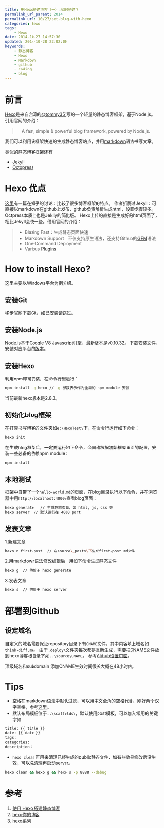 ```yaml
---
title: 用Hexo搭建博客（一）:如何搭建？
permalink_url_parent: 2014
permalink_url: 10/27/set-blog-with-hexo
categories: hexo
tags:
    - Hexo
date: 2014-10-27 14:57:30
updated: 2014-10-28 22:02:00
keywords:
    - 静态博客
    - Hexo
    - Markdown
    - github
    - coding
    - blog
---
```


# 前言


[Hexo](http://hexo.io/)是来自台湾的[@tommy351](https://github.com/hexojs/hexo)写的一个轻量的静态博客框架，基于Node.js。
引用官网的介绍：
> 　A fast, simple & powerful blog framework, powered by Node.js.

我们可以利用该框架快速的生成静态博客站点，并用[markdown](http://daringfireball.net/projects/markdown/)语法书写文章。

类似的静态博客框架还有
- [Jekyll]()
- [Octopress]()

<!-- more -->

# Hexo 优点
 [这里](http://www.zhihu.com/question/21981094)有一篇在知乎的讨论：比较了很多博客框架的特点。
作者折腾过Jekyll：可直接以markdown在github上发布，github负责解析生成html，设置步骤较多。
Octpress本质上也是Jeklly的简化版。
Hexo上传的直接是生成好的html页面了，相比Jekyll会快一些。借用官网的介绍：
> - Blazing Fast：生成静态页面快速
> - Markdown Support：不仅支持原生语法，还支持Github的[GFM](https://help.github.com/articles/github-flavored-markdown/)语法
> - One-Command Deployment
> - Various [Plugins](https://github.com/tommy351/hexo/wiki/Plugins)


# How to install Hexo?
这里主要以Windows平台为例介绍。
## 安装Git
移步官网下载[Git](http://git-scm.com/downloads)，如已安装请跳过。
## 安装Node.js
[Node.js](http://nodejs.org/)基于Google V8 Javascript引擎，最新版本是v0.10.32。
下载安装文件，安装对应平台的[版本](http://nodejs.org/download/)。

## 安装Hexo
利用npm即可安装，在命令行里运行：
```bash
npm install -g hexo // -g 参数表示作为全局的 npm module 安装
```
当前最新hexo版本是2.8.3。

## 初始化blog框架
在打算书写博客的文件夹如`e:\HexoTest\`下，在命令行运行如下命令：
``` bash
hexo init
```
在生成blog框架后，**一定**要运行如下命令，会自动根据初始框架里面的配置，安装一些必备的依赖npm module：
``` bash
npm install
```
## 本地测试
框架中自带了一个`hello-world.md`的页面，在blog目录执行以下命令，并在浏览器中用`http://localhost:4000/`查看blog页面：
``` bash
hexo generate   // 生成静态页面，如 html, js, css 等
hexo server	 // 默认运行在 4000 port
```


## 发表文章
1.新建文章
``` bash
hexo n first-post  // 在source\_posts\下生成first-post.md文件
```
2.用markdown语法修改编辑后，用如下命令生成静态文件
``` bash
hexo g  // 等价于 hexo generate
```
3.发表文章
``` bash
hexo s  // 等价于 hexo server
```

# 部署到Github

## 设定域名
自定义的域名需要保证repository目录下有`CNAME`文件，其中内容填上域名如`think-diff.me`。
由于`.deploy\`文件夹每次都是重新生成，需要把CNAME文件放到hexo博客根目录下如`..\source\CNAME`。
参考[Github设置页面](https://help.github.com/articles/about-custom-domains-for-github-pages-sites/)。

顶级域名和subdomain
添加CNAME生效时间很长大概在48小时内。

# Tips
- 空格在markdown语法中默认过滤，可以用中文全角的空格代替，刚好两个汉字空格，参考[这里](http://www.zhihu.com/question/21420126)。
- 默认布局模板位于`..\scaffolds\`，默认使用post模板，可以加入常用的关键字如

``` bash
title: {{ title }}
date: {{ date }}
tags:
categories:
description：
```

- `hexo clean` 可用来清理已经生成的public静态文件，如有些效果修改后没生效，可以先清理再启动server。

``` bash
hexo clean && hexo g && hexo s -p 8888 --debug
```


# 参考
1. [使用 Hexo 搭建静态博客](http://inching.org/2014/03/22/hexo/)
2. [hexo你的博客](http://ibruce.info/2013/11/22/hexo-your-blog/)
3. [hexo系列](http://zipperary.com/categories/hexo/)

